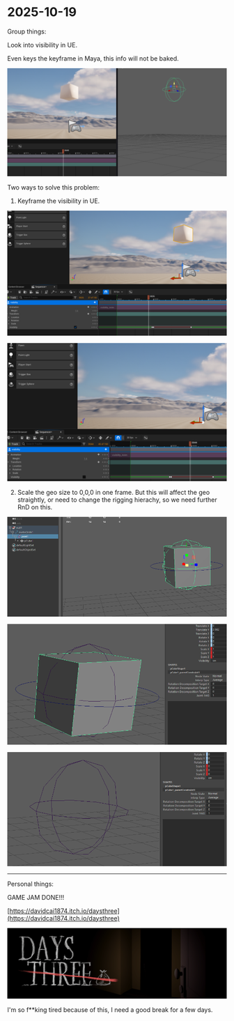 # 2025-10-19

Group things:

Look into visibility in UE.

Even keys the keyframe in Maya, this info will not be baked.

![](https://raw.githubusercontent.com/DavidCai1874/my-tech-art-station-assets-storage-01/main/20251019151356.png)

Two ways to solve this problem:

1. Keyframe the visibility in UE.

![](https://raw.githubusercontent.com/DavidCai1874/my-tech-art-station-assets-storage-01/main/20251019151551.png)

![](https://raw.githubusercontent.com/DavidCai1874/my-tech-art-station-assets-storage-01/main/20251019151604.png)

2. Scale the geo size to 0,0,0 in one frame. But this will affect the geo straightly, or need to change the rigging hierachy, so we need further RnD on this.

![](https://raw.githubusercontent.com/DavidCai1874/my-tech-art-station-assets-storage-01/main/20251019151731.png)

![](https://raw.githubusercontent.com/DavidCai1874/my-tech-art-station-assets-storage-01/main/20251019151814.png)

![](https://raw.githubusercontent.com/DavidCai1874/my-tech-art-station-assets-storage-01/main/20251019151832.png)

***

Personal things:

GAME JAM DONE!!!

[https://davidcai1874.itch.io/daysthree](https://davidcai1874.itch.io/daysthree)

![](https://raw.githubusercontent.com/DavidCai1874/my-tech-art-station-assets-storage-01/main/20251019152133.png)

I'm so f**king tired because of this, I need a good break for a few days.